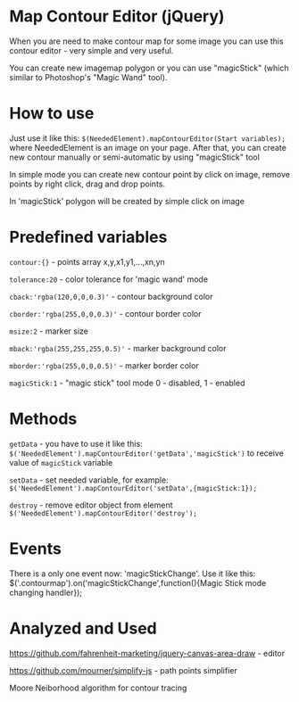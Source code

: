 # Map Contour Editor (jQuery)

When you are need to make contour map for some image you can use this contour editor - very simple and very useful.

You can create new imagemap polygon or you can use "magicStick" (which similar to Photoshop's "Magic Wand" tool).

# How to use

Just use it like this: `$(NeededElement).mapContourEditor(Start variables);` where NeededElement is an image on your page. After that, you can create new contour manually or semi-automatic by using "magicStick" tool

In simple mode you can create new contour point by click on image, remove points by right click, drag and drop points.

In 'magicStick' polygon will be created by simple click on image

# Predefined variables

`contour:{}` - points array x,y,x1,y1,...,xn,yn

`tolerance:20` - color tolerance for 'magic wand' mode

`cback:'rgba(120,0,0,0.3)'` - contour background color

`cborder:'rgba(255,0,0,0.3)'` - contour border color

`msize:2` - marker size

`mback:'rgba(255,255,255,0.5)'` - marker background color

`mborder:'rgba(255,0,0,0.5)'` - marker border color

`magicStick:1` - "magic stick" tool mode 0 - disabled, 1 - enabled

# Methods

`getData` - you have to use it like this: `$('NeededElement').mapContourEditor('getData','magicStick')` to receive value of `magicStick` variable

`setData` - set needed variable, for example: `$('NeededElement').mapContourEditor('setData',{magicStick:1});`

`destroy` - remove editor object from element `$('NeededElement').mapContourEditor('destroy');`

# Events

There is a only one event now: 'magicStickChange'. Use it like this: $('.contourmap').on('magicStickChange',function(){Magic Stick mode changing handler});


# Analyzed and Used

https://github.com/fahrenheit-marketing/jquery-canvas-area-draw - editor

https://github.com/mourner/simplify-js - path points simplifier

Moore Neiborhood algorithm for contour tracing